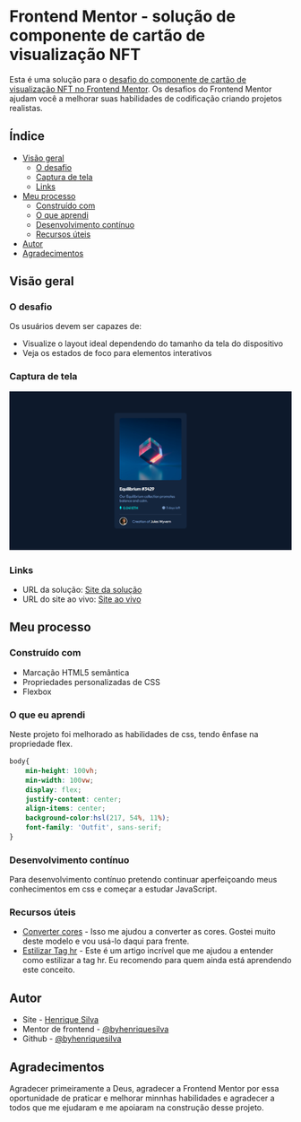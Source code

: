 # Frontend Mentor - solução de componente de cartão de visualização NFT

Esta é uma solução para o [desafio do componente de cartão de visualização NFT no Frontend Mentor](https://www.frontendmentor.io/challenges/nft-preview-card-component-SbdUL_w0U). Os desafios do Frontend Mentor ajudam você a melhorar suas habilidades de codificação criando projetos realistas.

## Índice

- [Visão geral](#visão-geral)
  - [O desafio](#the-challenge)
  - [Captura de tela](#captura-de-tela)
  - [Links](#links)
- [Meu processo](#meu-processo)
  - [Construído com](#construído-com)
  - [O que aprendi](#o-que-aprendi)
  - [Desenvolvimento contínuo](#desenvolvimento-contínuo)
  - [Recursos úteis](#useful-resources)
- [Autor](#autor)
- [Agradecimentos](#agradecimentos)

## Visão geral

### O desafio

Os usuários devem ser capazes de:

- Visualize o layout ideal dependendo do tamanho da tela do dispositivo
- Veja os estados de foco para elementos interativos

### Captura de tela

![](./images/img.png)

### Links

- URL da solução: [Site da solução](https://www.frontendmentor.io/solutions/nft-card-X3EyZ2Xi7-)
- URL do site ao vivo: [Site ao vivo](https://byhenriquesilva.github.io/Nft-card/)

## Meu processo

### Construído com

- Marcação HTML5 semântica
- Propriedades personalizadas de CSS
- Flexbox

### O que eu aprendi

Neste projeto foi melhorado as habilidades de css, tendo ênfase na propriedade flex.


``` css
body{
    min-height: 100vh;
    min-width: 100vw;
    display: flex;
    justify-content: center;
    align-items: center;
    background-color:hsl(217, 54%, 11%);
    font-family: 'Outfit', sans-serif;
}
```

### Desenvolvimento contínuo

Para desenvolvimento contínuo pretendo continuar aperfeiçoando meus conhecimentos em css e começar a estudar JavaScript.

### Recursos úteis

- [Converter cores](https://convertingcolors.com/) - Isso me ajudou a converter as cores. Gostei muito deste modelo e vou usá-lo daqui para frente.
- [Estilizar Tag hr](https://www.devmedia.com.br/forum/como-mudar-a-cor-da-tag-hr/573648) - Este é um artigo incrível que me ajudou a entender como estilizar a tag hr. Eu recomendo para quem ainda está aprendendo este conceito.

## Autor

- Site - [Henrique Silva](https://profilehs.netlify.app/)
- Mentor de frontend - [@byhenriquesilva](https://www.frontendmentor.io/profile/byhenriquesilva)
- Github - [@byhenriquesilva](https://github.com/byhenriquesilva)

## Agradecimentos

Agradecer primeiramente a Deus, agradecer a Frontend Mentor por essa oportunidade de praticar e melhorar minnhas habilidades e agradecer a todos que me ejudaram e me apoiaram na construção desse projeto.
